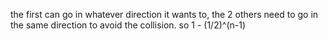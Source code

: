 the first can go in whatever direction it wants to, the 2 others need to go in the same direction to avoid the collision.
so 1 - (1/2)^(n-1)
